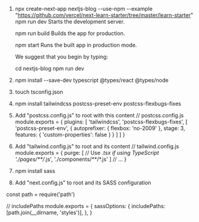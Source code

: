 1. npx create-next-app nextjs-blog --use-npm --example "https://github.com/vercel/next-learn-starter/tree/master/learn-starter"
    npm run dev
    Starts the development server.

    npm run build
    Builds the app for production.

    npm start
    Runs the built app in production mode.

    We suggest that you begin by typing:

    cd nextjs-blog
    npm run dev
2. npm install --save-dev typescript @types/react @types/node
3. touch tsconfig.json
4. npm install tailwindcss postcss-preset-env postcss-flexbugs-fixes
5. Add "postcss.config.js" to root with this content
// postcss.config.js
module.exports = {
  plugins: [
    'tailwindcss',
    'postcss-flexbugs-fixes',
    [
      'postcss-preset-env',
      {
        autoprefixer: {
          flexbox: 'no-2009'
        },
        stage: 3,
        features: {
          'custom-properties': false
        }
      }
    ]
  ]
}

6. Add "tailwind.config.js" to root and its content
// tailwind.config.js
module.exports = {
  purge: [
    // Use *.tsx if using TypeScript
    './pages/**/*.js',
    './components/**/*.js'
  ]
  // ...
}

7. npm install sass
8. Add "next.config.js" to root and its SASS configuration

const path = require('path')

// includePaths
module.exports = {
  sassOptions: {
    includePaths: [path.join(__dirname, 'styles')],
  },
}
